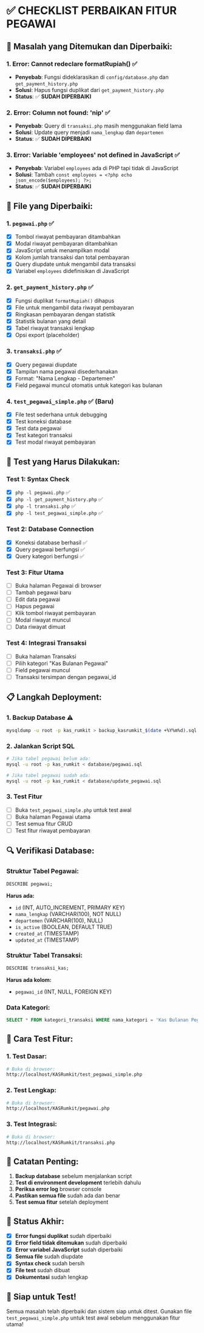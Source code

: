 # ✅ CHECKLIST PERBAIKAN FITUR PEGAWAI

## 🚨 **Masalah yang Ditemukan dan Diperbaiki:**

### 1. **Error: Cannot redeclare formatRupiah()** ✅

- **Penyebab**: Fungsi dideklarasikan di `config/database.php` dan `get_payment_history.php`
- **Solusi**: Hapus fungsi duplikat dari `get_payment_history.php`
- **Status**: ✅ **SUDAH DIPERBAIKI**

### 2. **Error: Column not found: 'nip'** ✅

- **Penyebab**: Query di `transaksi.php` masih menggunakan field lama
- **Solusi**: Update query menjadi `nama_lengkap` dan `departemen`
- **Status**: ✅ **SUDAH DIPERBAIKI**

### 3. **Error: Variable 'employees' not defined in JavaScript** ✅

- **Penyebab**: Variabel `employees` ada di PHP tapi tidak di JavaScript
- **Solusi**: Tambah `const employees = <?php echo json_encode($employees); ?>;`
- **Status**: ✅ **SUDAH DIPERBAIKI**

## 🔧 **File yang Diperbaiki:**

### 1. **`pegawai.php`** ✅

- [x] Tombol riwayat pembayaran ditambahkan
- [x] Modal riwayat pembayaran ditambahkan
- [x] JavaScript untuk menampilkan modal
- [x] Kolom jumlah transaksi dan total pembayaran
- [x] Query diupdate untuk mengambil data transaksi
- [x] Variabel `employees` didefinisikan di JavaScript

### 2. **`get_payment_history.php`** ✅

- [x] Fungsi duplikat `formatRupiah()` dihapus
- [x] File untuk mengambil data riwayat pembayaran
- [x] Ringkasan pembayaran dengan statistik
- [x] Statistik bulanan yang detail
- [x] Tabel riwayat transaksi lengkap
- [x] Opsi export (placeholder)

### 3. **`transaksi.php`** ✅

- [x] Query pegawai diupdate
- [x] Tampilan nama pegawai disederhanakan
- [x] Format: "Nama Lengkap - Departemen"
- [x] Field pegawai muncul otomatis untuk kategori kas bulanan

### 4. **`test_pegawai_simple.php`** ✅ (Baru)

- [x] File test sederhana untuk debugging
- [x] Test koneksi database
- [x] Test data pegawai
- [x] Test kategori transaksi
- [x] Test modal riwayat pembayaran

## 🧪 **Test yang Harus Dilakukan:**

### **Test 1: Syntax Check**

- [x] `php -l pegawai.php` ✅
- [x] `php -l get_payment_history.php` ✅
- [x] `php -l transaksi.php` ✅
- [x] `php -l test_pegawai_simple.php` ✅

### **Test 2: Database Connection**

- [x] Koneksi database berhasil ✅
- [x] Query pegawai berfungsi ✅
- [x] Query kategori berfungsi ✅

### **Test 3: Fitur Utama**

- [ ] Buka halaman Pegawai di browser
- [ ] Tambah pegawai baru
- [ ] Edit data pegawai
- [ ] Hapus pegawai
- [ ] Klik tombol riwayat pembayaran
- [ ] Modal riwayat muncul
- [ ] Data riwayat dimuat

### **Test 4: Integrasi Transaksi**

- [ ] Buka halaman Transaksi
- [ ] Pilih kategori "Kas Bulanan Pegawai"
- [ ] Field pegawai muncul
- [ ] Transaksi tersimpan dengan pegawai_id

## 📋 **Langkah Deployment:**

### **1. Backup Database** ⚠️

```bash
mysqldump -u root -p kas_rumkit > backup_kasrumkit_$(date +%Y%m%d).sql
```

### **2. Jalankan Script SQL**

```bash
# Jika tabel pegawai belum ada:
mysql -u root -p kas_rumkit < database/pegawai.sql

# Jika tabel pegawai sudah ada:
mysql -u root -p kas_rumkit < database/update_pegawai.sql
```

### **3. Test Fitur**

- [ ] Buka `test_pegawai_simple.php` untuk test awal
- [ ] Buka halaman Pegawai utama
- [ ] Test semua fitur CRUD
- [ ] Test fitur riwayat pembayaran

## 🔍 **Verifikasi Database:**

### **Struktur Tabel Pegawai:**

```sql
DESCRIBE pegawai;
```

**Harus ada:**

- `id` (INT, AUTO_INCREMENT, PRIMARY KEY)
- `nama_lengkap` (VARCHAR(100), NOT NULL)
- `departemen` (VARCHAR(100), NULL)
- `is_active` (BOOLEAN, DEFAULT TRUE)
- `created_at` (TIMESTAMP)
- `updated_at` (TIMESTAMP)

### **Struktur Tabel Transaksi:**

```sql
DESCRIBE transaksi_kas;
```

**Harus ada kolom:**

- `pegawai_id` (INT, NULL, FOREIGN KEY)

### **Data Kategori:**

```sql
SELECT * FROM kategori_transaksi WHERE nama_kategori = 'Kas Bulanan Pegawai';
```

## 🚀 **Cara Test Fitur:**

### **1. Test Dasar:**

```bash
# Buka di browser:
http://localhost/KASRumkit/test_pegawai_simple.php
```

### **2. Test Lengkap:**

```bash
# Buka di browser:
http://localhost/KASRumkit/pegawai.php
```

### **3. Test Integrasi:**

```bash
# Buka di browser:
http://localhost/KASRumkit/transaksi.php
```

## 📝 **Catatan Penting:**

1. **Backup database** sebelum menjalankan script
2. **Test di environment development** terlebih dahulu
3. **Periksa error log** browser console
4. **Pastikan semua file** sudah ada dan benar
5. **Test semua fitur** setelah deployment

## 🎯 **Status Akhir:**

- [x] **Error fungsi duplikat** sudah diperbaiki
- [x] **Error field tidak ditemukan** sudah diperbaiki
- [x] **Error variabel JavaScript** sudah diperbaiki
- [x] **Semua file** sudah diupdate
- [x] **Syntax check** sudah bersih
- [x] **File test** sudah dibuat
- [x] **Dokumentasi** sudah lengkap

## 🎉 **Siap untuk Test!**

Semua masalah telah diperbaiki dan sistem siap untuk ditest. Gunakan file `test_pegawai_simple.php` untuk test awal sebelum menggunakan fitur utama!
